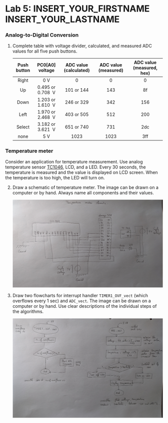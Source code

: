 # Lab 5: INSERT_YOUR_FIRSTNAME INSERT_YOUR_LASTNAME

### Analog-to-Digital Conversion

1. Complete table with voltage divider, calculated, and measured ADC values for all five push buttons.

   | **Push button** | **PC0[A0] voltage** | **ADC value (calculated)** | **ADC value (measured)** | **ADC value (measured, hex)** |
   | :-: | :-: | :-: | :-: | :-: |
   | Right  | 0&nbsp;V                | 0          | 0   | 0   |
   | Up     | 0.495 or 0.708 &nbsp;V  | 101 or 144 | 143 | 8f  |
   | Down   | 1.203 or 1.610 &nbsp;V  | 246 or 329 | 342 | 156 |
   | Left   | 1.970 or 2.468 &nbsp;V  | 403 or 505 | 512 | 200 |
   | Select | 3.182 or 3.621 &nbsp;V  | 651 or 740 | 731 | 2dc |
   | none   | 5&nbsp;V                | 1023       | 1023 | 3ff |

### Temperature meter

Consider an application for temperature measurement. Use analog temperature sensor [TC1046](http://ww1.microchip.com/downloads/en/DeviceDoc/21496C.pdf), LCD, and a LED. Every 30 seconds, the temperature is measured and the value is displayed on LCD screen. When the temperature is too high, the LED will turn on.

2. Draw a schematic of temperature meter. The image can be drawn on a computer or by hand. Always name all components and their values.

   ![your figure](./schematic.jpg)

3. Draw two flowcharts for interrupt handler `TIMER1_OVF_vect` (which overflows every 1&nbsp;sec) and `ADC_vect`. The image can be drawn on a computer or by hand. Use clear descriptions of the individual steps of the algorithms.

   ![your figure](./flow_diagram.jpg)